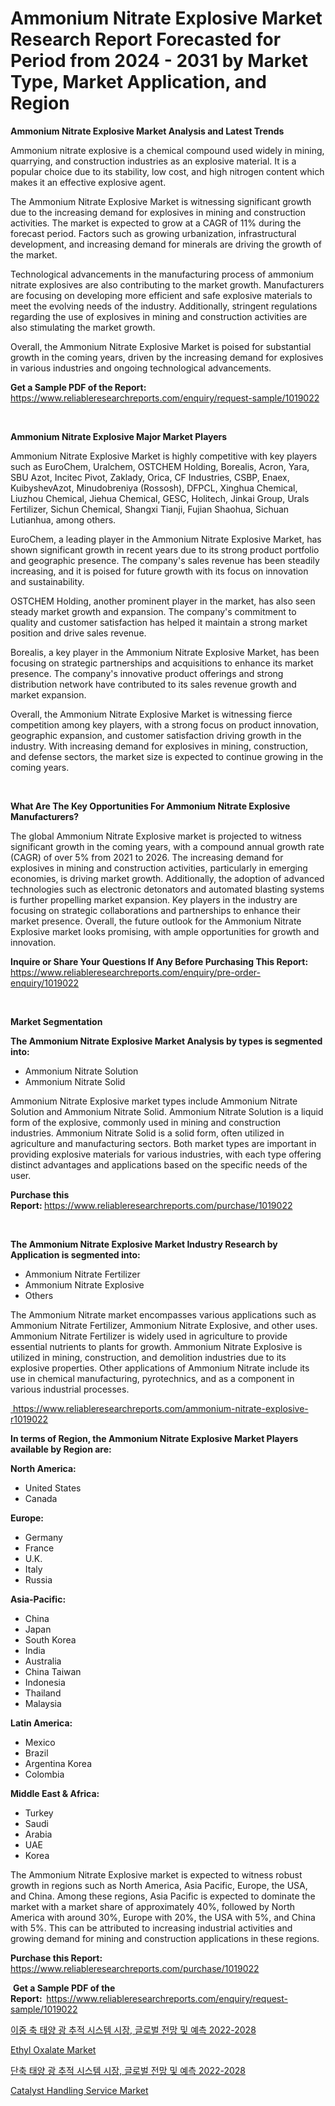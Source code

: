 <p><h1>Ammonium Nitrate Explosive Market Research Report Forecasted for Period from 2024 -  2031 by Market Type, Market Application, and Region</h1></p><p><strong>Ammonium Nitrate Explosive Market Analysis and Latest Trends</strong></p>
<p><p>Ammonium nitrate explosive is a chemical compound used widely in mining, quarrying, and construction industries as an explosive material. It is a popular choice due to its stability, low cost, and high nitrogen content which makes it an effective explosive agent.</p><p>The Ammonium Nitrate Explosive Market is witnessing significant growth due to the increasing demand for explosives in mining and construction activities. The market is expected to grow at a CAGR of 11% during the forecast period. Factors such as growing urbanization, infrastructural development, and increasing demand for minerals are driving the growth of the market.</p><p>Technological advancements in the manufacturing process of ammonium nitrate explosives are also contributing to the market growth. Manufacturers are focusing on developing more efficient and safe explosive materials to meet the evolving needs of the industry. Additionally, stringent regulations regarding the use of explosives in mining and construction activities are also stimulating the market growth.</p><p>Overall, the Ammonium Nitrate Explosive Market is poised for substantial growth in the coming years, driven by the increasing demand for explosives in various industries and ongoing technological advancements.</p></p>
<p><strong>Get a Sample PDF of the Report:&nbsp;</strong> <a href="https://www.reliableresearchreports.com/enquiry/request-sample/1019022">https://www.reliableresearchreports.com/enquiry/request-sample/1019022</a></p>
<p>&nbsp;</p>
<p><strong>Ammonium Nitrate Explosive Major Market Players</strong></p>
<p><p>Ammonium Nitrate Explosive Market is highly competitive with key players such as EuroChem, Uralchem, OSTCHEM Holding, Borealis, Acron, Yara, SBU Azot, Incitec Pivot, Zaklady, Orica, CF Industries, CSBP, Enaex, KuibyshevAzot, Minudobreniya (Rossosh), DFPCL, Xinghua Chemical, Liuzhou Chemical, Jiehua Chemical, GESC, Holitech, Jinkai Group, Urals Fertilizer, Sichun Chemical, Shangxi Tianji, Fujian Shaohua, Sichuan Lutianhua, among others.</p><p>EuroChem, a leading player in the Ammonium Nitrate Explosive Market, has shown significant growth in recent years due to its strong product portfolio and geographic presence. The company's sales revenue has been steadily increasing, and it is poised for future growth with its focus on innovation and sustainability.</p><p>OSTCHEM Holding, another prominent player in the market, has also seen steady market growth and expansion. The company's commitment to quality and customer satisfaction has helped it maintain a strong market position and drive sales revenue.</p><p>Borealis, a key player in the Ammonium Nitrate Explosive Market, has been focusing on strategic partnerships and acquisitions to enhance its market presence. The company's innovative product offerings and strong distribution network have contributed to its sales revenue growth and market expansion.</p><p>Overall, the Ammonium Nitrate Explosive Market is witnessing fierce competition among key players, with a strong focus on product innovation, geographic expansion, and customer satisfaction driving growth in the industry. With increasing demand for explosives in mining, construction, and defense sectors, the market size is expected to continue growing in the coming years.</p></p>
<p>&nbsp;</p>
<p><strong>What Are The Key Opportunities For Ammonium Nitrate Explosive Manufacturers?</strong></p>
<p><p>The global Ammonium Nitrate Explosive market is projected to witness significant growth in the coming years, with a compound annual growth rate (CAGR) of over 5% from 2021 to 2026. The increasing demand for explosives in mining and construction activities, particularly in emerging economies, is driving market growth. Additionally, the adoption of advanced technologies such as electronic detonators and automated blasting systems is further propelling market expansion. Key players in the industry are focusing on strategic collaborations and partnerships to enhance their market presence. Overall, the future outlook for the Ammonium Nitrate Explosive market looks promising, with ample opportunities for growth and innovation.</p></p>
<p><strong>Inquire or Share Your Questions If Any Before Purchasing This Report:</strong> <a href="https://www.reliableresearchreports.com/enquiry/pre-order-enquiry/1019022">https://www.reliableresearchreports.com/enquiry/pre-order-enquiry/1019022</a></p>
<p>&nbsp;</p>
<p><strong>Market Segmentation</strong></p>
<p><strong>The Ammonium Nitrate Explosive Market Analysis by types is segmented into:</strong></p>
<p><ul><li>Ammonium Nitrate Solution</li><li>Ammonium Nitrate Solid</li></ul></p>
<p><p>Ammonium Nitrate Explosive market types include Ammonium Nitrate Solution and Ammonium Nitrate Solid. Ammonium Nitrate Solution is a liquid form of the explosive, commonly used in mining and construction industries. Ammonium Nitrate Solid is a solid form, often utilized in agriculture and manufacturing sectors. Both market types are important in providing explosive materials for various industries, with each type offering distinct advantages and applications based on the specific needs of the user.</p></p>
<p><strong>Purchase this Report:&nbsp;</strong><a href="https://www.reliableresearchreports.com/purchase/1019022">https://www.reliableresearchreports.com/purchase/1019022</a></p>
<p>&nbsp;</p>
<p><strong>The Ammonium Nitrate Explosive Market Industry Research by Application is segmented into:</strong></p>
<p><ul><li>Ammonium Nitrate Fertilizer</li><li>Ammonium Nitrate Explosive</li><li>Others</li></ul></p>
<p><p>The Ammonium Nitrate market encompasses various applications such as Ammonium Nitrate Fertilizer, Ammonium Nitrate Explosive, and other uses. Ammonium Nitrate Fertilizer is widely used in agriculture to provide essential nutrients to plants for growth. Ammonium Nitrate Explosive is utilized in mining, construction, and demolition industries due to its explosive properties. Other applications of Ammonium Nitrate include its use in chemical manufacturing, pyrotechnics, and as a component in various industrial processes.</p></p>
<p><a href="https://www.reliableresearchreports.com/ammonium-nitrate-explosive-r1019022">&nbsp;https://www.reliableresearchreports.com/ammonium-nitrate-explosive-r1019022</a></p>
<p><strong>In terms of Region, the Ammonium Nitrate Explosive Market Players available by Region are:</strong></p>
<p>
    <p> <strong> North America: </strong>
        <ul>
            <li>United States</li>
            <li>Canada</li>
        </ul>
        </p> 
    <p> <strong> Europe: </strong>
        <ul>
            <li>Germany</li>
            <li>France</li>
            <li>U.K.</li>
            <li>Italy</li>
            <li>Russia</li>
        </ul>
        </p> 
    <p> <strong> Asia-Pacific: </strong>
        <ul>
            <li>China</li>
            <li>Japan</li>
            <li>South Korea</li>
            <li>India</li>
            <li>Australia</li>
            <li>China Taiwan</li>
            <li>Indonesia</li>
            <li>Thailand</li>
            <li>Malaysia</li>
        </ul>
        </p> 
    <p> <strong> Latin America: </strong>
        <ul>
            <li>Mexico</li>
            <li>Brazil</li>
            <li>Argentina Korea</li>
            <li>Colombia</li>
        </ul>
        </p> 
    <p> <strong> Middle East & Africa: </strong>
        <ul>
            <li>Turkey</li>
            <li>Saudi</li>
            <li>Arabia</li>
            <li>UAE</li>
            <li>Korea</li>
        </ul>
    </p>
    </p>
<p><p>The Ammonium Nitrate Explosive market is expected to witness robust growth in regions such as North America, Asia Pacific, Europe, the USA, and China. Among these regions, Asia Pacific is expected to dominate the market with a market share of approximately 40%, followed by North America with around 30%, Europe with 20%, the USA with 5%, and China with 5%. This can be attributed to increasing industrial activities and growing demand for mining and construction applications in these regions.</p></p>
<p><strong>Purchase this Report: </strong><a href="https://www.reliableresearchreports.com/purchase/1019022">https://www.reliableresearchreports.com/purchase/1019022</a></p>
<p>&nbsp;<strong>Get a Sample PDF of the Report:&nbsp;&nbsp;</strong><a href="https://www.reliableresearchreports.com/enquiry/request-sample/1019022">https://www.reliableresearchreports.com/enquiry/request-sample/1019022</a></p>
<p><strong></strong></p>
<p><p><a href="https://github.com/fernandotryO5lson96765/Market-Research-Report-List-2/blob/main/6305054131365.md">이중 축 태양 광 추적 시스템 시장, 글로벌 전망 및 예측 2022-2028</a></p><p><a href="https://github.com/mhrnetwork1/Market-Research-Report-List-1/blob/main/ethyl-oxalate-market.md">Ethyl Oxalate Market</a></p><p><a href="https://github.com/CliftonFisher9067/Market-Research-Report-List-2/blob/main/6353337131364.md">단축 태양 광 추적 시스템 시장, 글로벌 전망 및 예측 2022-2028</a></p><p><a href="https://github.com/khadijahesham19/Market-Research-Report-List-1/blob/main/catalyst-handling-service-market.md">Catalyst Handling Service Market</a></p></p>